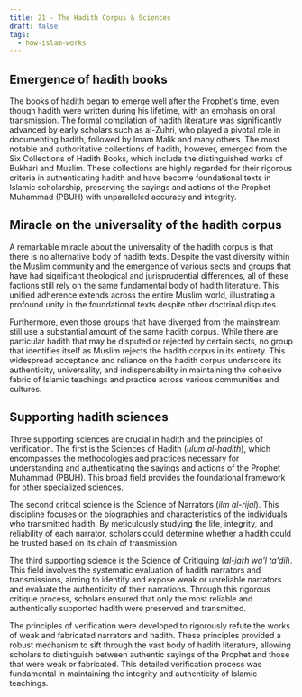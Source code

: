 ```yaml
---
title: 21 - The Hadith Corpus & Sciences
draft: false
tags:
  - how-islam-works
---
```

## Emergence of hadith books

The books of hadith began to emerge well after the Prophet's time, even though hadith were written during his lifetime, with an emphasis on oral transmission. The formal compilation of hadith literature was significantly advanced by early scholars such as al-Zuhri, who played a pivotal role in documenting hadith, followed by Imam Malik and many others. The most notable and authoritative collections of hadith, however, emerged from the Six Collections of Hadith Books, which include the distinguished works of Bukhari and Muslim. These collections are highly regarded for their rigorous criteria in authenticating hadith and have become foundational texts in Islamic scholarship, preserving the sayings and actions of the Prophet Muhammad (PBUH) with unparalleled accuracy and integrity.

## Miracle on the universality of the hadith corpus

A remarkable miracle about the universality of the hadith corpus is that there is no alternative body of hadith texts. Despite the vast diversity within the Muslim community and the emergence of various sects and groups that have had significant theological and jurisprudential differences, all of these factions still rely on the same fundamental body of hadith literature. This unified adherence extends across the entire Muslim world, illustrating a profound unity in the foundational texts despite other doctrinal disputes.

Furthermore, even those groups that have diverged from the mainstream still use a substantial amount of the same hadith corpus. While there are particular hadith that may be disputed or rejected by certain sects, no group that identifies itself as Muslim rejects the hadith corpus in its entirety. This widespread acceptance and reliance on the hadith corpus underscore its authenticity, universality, and indispensability in maintaining the cohesive fabric of Islamic teachings and practice across various communities and cultures.

## Supporting hadith sciences 

Three supporting sciences are crucial in hadith and the principles of verification. The first is the Sciences of Hadith (*ulum al-hadith*), which encompasses the methodologies and practices necessary for understanding and authenticating the sayings and actions of the Prophet Muhammad (PBUH). This broad field provides the foundational framework for other specialized sciences.

The second critical science is the Science of Narrators (*ilm al-rijal*). This discipline focuses on the biographies and characteristics of the individuals who transmitted hadith. By meticulously studying the life, integrity, and reliability of each narrator, scholars could determine whether a hadith could be trusted based on its chain of transmission.

The third supporting science is the Science of Critiquing (*al-jarh wa'l ta'dil*). This field involves the systematic evaluation of hadith narrators and transmissions, aiming to identify and expose weak or unreliable narrators and evaluate the authenticity of their narrations. Through this rigorous critique process, scholars ensured that only the most reliable and authentically supported hadith were preserved and transmitted.

The principles of verification were developed to rigorously refute the works of weak and fabricated narrators and hadith. These principles provided a robust mechanism to sift through the vast body of hadith literature, allowing scholars to distinguish between authentic sayings of the Prophet and those that were weak or fabricated. This detailed verification process was fundamental in maintaining the integrity and authenticity of Islamic teachings.